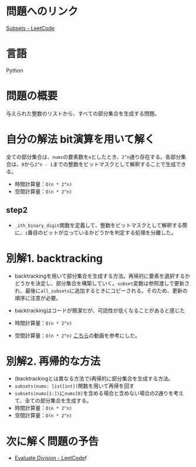 # 問題へのリンク
[Subsets - LeetCode](https://leetcode.com/problems/subsets/description/)


# 言語
Python

# 問題の概要
与えられた整数のリストから、すべての部分集合を生成する問題。


# 自分の解法 bit演算を用いて解く
全ての部分集合は、`nums`の要素数を`n`としたとき、`2^n`通り存在する。各部分集合は、`0`から`2^n - 1`までの整数をビットマスクとして解釈することで生成できる。

- 時間計算量：`O(n * 2^n)`
- 空間計算量：`O(n * 2^n)`

## step2
- `_ith_binary_digit`関数を定義して、整数をビットマスクとして解釈する際に、`i`番目のビットが立っているかどうかを判定する処理を分離した。

# 別解1. backtracking
- backtrackingを用いて部分集合を生成する方法。再帰的に要素を選択するかどうかを決定し、部分集合を構築していく。`subset`変数は参照渡しで更新され、最後に`all_subsets`に追加するときにコピーされる。そのため、更新の順序に注意が必要。
- backtrackingはコードが簡潔だが、可読性が低くなることがあると感じた

- 時間計算量：`O(n * 2^n)`
- 空間計算量：`O(n * 2^n)`
[こちら](https://www.youtube.com/watch?v=3JWtSMlq0Sw)の動画を参考にした。

# 別解2. 再帰的な方法
- (backtrackingとは異なる方法で)再帰的に部分集合を生成する方法。
- `subsets(nums: list[int])`関数を用いて再帰を回す
- `subsets(nums[1:])`に`nums[0]`を含める場合と含めない場合の2通りを考えて、全ての部分集合を生成する。
- 時間計算量：`O(n * 2^n)`
- 空間計算量：`O(n * 2^n)`

# 次に解く問題の予告
- [Evaluate Division - LeetCode](https://leetcode.com/problems/evaluate-division/description/)f
